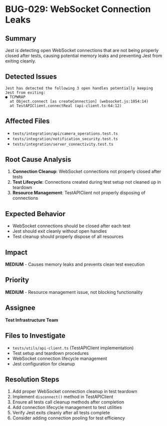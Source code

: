 # BUG-029: WebSocket Connection Leaks

## Summary
Jest is detecting open WebSocket connections that are not being properly closed after tests, causing potential memory leaks and preventing Jest from exiting cleanly.

## Detected Issues
```
Jest has detected the following 3 open handles potentially keeping Jest from exiting:
● TCPWRAP
  at Object.connect [as createConnection] (websocket.js:1054:14)
  at TestAPIClient.connectReal (api-client.ts:64:12)
```

## Affected Files
- `tests/integration/api/camera_operations.test.ts`
- `tests/integration/notification_security.test.ts` 
- `tests/integration/server_connectivity.test.ts`

## Root Cause Analysis
1. **Connection Cleanup**: WebSocket connections not properly closed after tests
2. **Test Lifecycle**: Connections created during test setup not cleaned up in teardown
3. **Resource Management**: TestAPIClient not properly disposing of connections

## Expected Behavior
- WebSocket connections should be closed after each test
- Jest should exit cleanly without open handles
- Test cleanup should properly dispose of all resources

## Impact
**MEDIUM** - Causes memory leaks and prevents clean test execution

## Priority
**MEDIUM** - Resource management issue, not blocking functionality

## Assignee
**Test Infrastructure Team**

## Files to Investigate
- `tests/utils/api-client.ts` (TestAPIClient implementation)
- Test setup and teardown procedures
- WebSocket connection lifecycle management
- Jest configuration for cleanup

## Resolution Steps
1. Add proper WebSocket connection cleanup in test teardown
2. Implement `disconnect()` method in TestAPIClient
3. Ensure all tests call cleanup methods after completion
4. Add connection lifecycle management to test utilities
5. Verify Jest exits cleanly after all tests complete
6. Consider adding connection pooling for test efficiency
